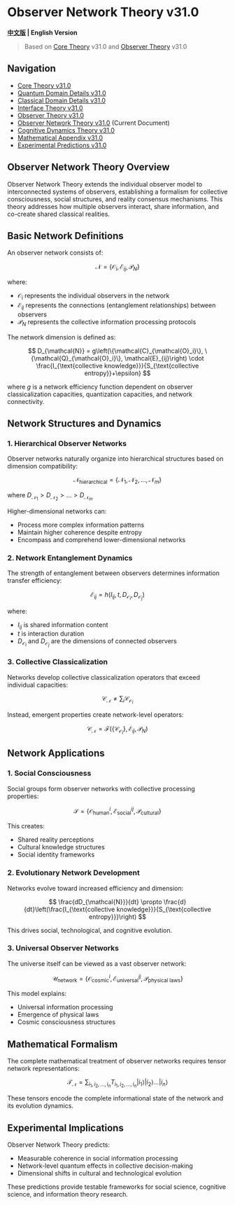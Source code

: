 # Observer Network Theory v31.0

**[中文版](formal_theory_observer_network.md) | English Version**

> Based on [Core Theory](../core_en.md) v31.0 and [Observer Theory](formal_theory_observer_en.md) v31.0

## Navigation

- [Core Theory v31.0](../formal_theory_core_en.md)
- [Quantum Domain Details v31.0](formal_theory_quantum_domain_en.md)
- [Classical Domain Details v31.0](formal_theory_classical_domain_en.md)
- [Interface Theory v31.0](formal_theory_interface_en.md)
- [Observer Theory v31.0](formal_theory_observer_en.md)
- [Observer Network Theory v31.0](formal_theory_observer_network_en.md) (Current Document)
- [Cognitive Dynamics Theory v31.0](formal_theory_cognitive_dynamics_en.md)
- [Mathematical Appendix v31.0](formal_theory_mathematical_appendix_en.md)
- [Experimental Predictions v31.0](formal_theory_experimental_en.md)

## Observer Network Theory Overview

Observer Network Theory extends the individual observer model to interconnected systems of observers, establishing a formalism for collective consciousness, social structures, and reality consensus mechanisms. This theory addresses how multiple observers interact, share information, and co-create shared classical realities.

## Basic Network Definitions

An observer network consists of:

$$
\mathcal{N} = \{\mathcal{O}_i, \mathcal{E}_{ij}, \mathcal{P}_N\}
$$

where:
- $`\mathcal{O}_i`$ represents the individual observers in the network
- $`\mathcal{E}_{ij}`$ represents the connections (entanglement relationships) between observers
- $`\mathcal{P}_N`$ represents the collective information processing protocols

The network dimension is defined as:

$$
D_{\mathcal{N}} = g\left(\{\mathcal{C}_{\mathcal{O}_i}\}, \{\mathcal{Q}_{\mathcal{O}_i}\}, \mathcal{E}_{ij}\right) \cdot \frac{I_{\text{collective knowledge}}}{S_{\text{collective entropy}}+\epsilon}
$$

where $`g`$ is a network efficiency function dependent on observer classicalization capacities, quantization capacities, and network connectivity.

## Network Structures and Dynamics

### 1. Hierarchical Observer Networks

Observer networks naturally organize into hierarchical structures based on dimension compatibility:

$$
\mathcal{N}_{\text{hierarchical}} = \{\mathcal{N}_1, \mathcal{N}_2, ..., \mathcal{N}_m\}
$$

where $`D_{\mathcal{N}_1} > D_{\mathcal{N}_2} > ... > D_{\mathcal{N}_m}`$

Higher-dimensional networks can:
- Process more complex information patterns
- Maintain higher coherence despite entropy
- Encompass and comprehend lower-dimensional networks

### 2. Network Entanglement Dynamics

The strength of entanglement between observers determines information transfer efficiency:

$$
\mathcal{E}_{ij} = h(I_{ij}, t, D_{\mathcal{O}_i}, D_{\mathcal{O}_j})
$$

where:
- $`I_{ij}`$ is shared information content
- $`t`$ is interaction duration
- $`D_{\mathcal{O}_i}`$ and $`D_{\mathcal{O}_j}`$ are the dimensions of connected observers

### 3. Collective Classicalization

Networks develop collective classicalization operators that exceed individual capacities:

$$
\mathcal{C}_{\mathcal{N}} \neq \sum_{i} \mathcal{C}_{\mathcal{O}_i}
$$

Instead, emergent properties create network-level operators:

$$
\mathcal{C}_{\mathcal{N}} = \mathcal{F}(\{\mathcal{C}_{\mathcal{O}_i}\}, \mathcal{E}_{ij}, \mathcal{P}_N)
$$

## Network Applications

### 1. Social Consciousness

Social groups form observer networks with collective processing properties:

$$
\mathcal{S} = \{\mathcal{O}_{\text{human}}^i, \mathcal{E}_{\text{social}}^{ij}, \mathcal{P}_{\text{cultural}}\}
$$

This creates:
- Shared reality perceptions
- Cultural knowledge structures
- Social identity frameworks

### 2. Evolutionary Network Development

Networks evolve toward increased efficiency and dimension:

$$
\frac{dD_{\mathcal{N}}}{dt} \propto \frac{d}{dt}\left(\frac{I_{\text{collective knowledge}}}{S_{\text{collective entropy}}}\right)
$$

This drives social, technological, and cognitive evolution.

### 3. Universal Observer Networks

The universe itself can be viewed as a vast observer network:

$$
\mathcal{U}_{\text{network}} = \{\mathcal{O}_{\text{cosmic}}^i, \mathcal{E}_{\text{universal}}^{ij}, \mathcal{P}_{\text{physical laws}}\}
$$

This model explains:
- Universal information processing
- Emergence of physical laws
- Cosmic consciousness structures

## Mathematical Formalism

The complete mathematical treatment of observer networks requires tensor network representations:

$$
\mathcal{T}_{\mathcal{N}} = \sum_{i_1, i_2, ..., i_n} T_{i_1, i_2, ..., i_n} |i_1\rangle |i_2\rangle ... |i_n\rangle
$$

These tensors encode the complete informational state of the network and its evolution dynamics.

## Experimental Implications

Observer Network Theory predicts:
- Measurable coherence in social information processing
- Network-level quantum effects in collective decision-making
- Dimensional shifts in cultural and technological evolution

These predictions provide testable frameworks for social science, cognitive science, and information theory research.